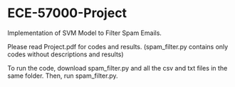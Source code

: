 # ECE-57000-Project
Implementation of SVM Model to Filter Spam Emails.

Please read Project.pdf for codes and results. (spam_filter.py contains only codes without descriptions and results)

To run the code, download spam_filter.py and all the csv and txt files in the same folder. Then, run spam_filter.py.
